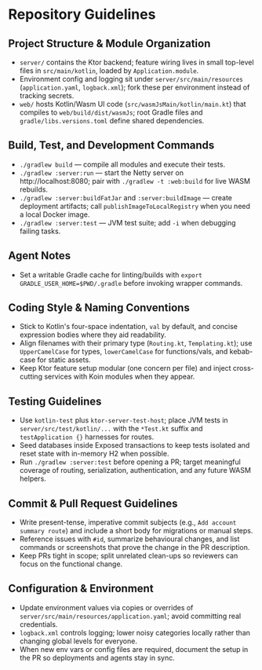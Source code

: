 # Repository Guidelines

## Project Structure & Module Organization
- `server/` contains the Ktor backend; feature wiring lives in small top-level files in `src/main/kotlin`, loaded by `Application.module`.
- Environment config and logging sit under `server/src/main/resources` (`application.yaml`, `logback.xml`); fork these per environment instead of tracking secrets.
- `web/` hosts Kotlin/Wasm UI code (`src/wasmJsMain/kotlin/main.kt`) that compiles to `web/build/dist/wasmJs`; root Gradle files and `gradle/libs.versions.toml` define shared dependencies.

## Build, Test, and Development Commands
- `./gradlew build` — compile all modules and execute their tests.
- `./gradlew :server:run` — start the Netty server on http://localhost:8080; pair with `./gradlew -t :web:build` for live WASM rebuilds.
- `./gradlew :server:buildFatJar` and `:server:buildImage` — create deployment artifacts; call `publishImageToLocalRegistry` when you need a local Docker image.
- `./gradlew :server:test` — JVM test suite; add `-i` when debugging failing tasks.

## Agent Notes
- Set a writable Gradle cache for linting/builds with `export GRADLE_USER_HOME=$PWD/.gradle` before invoking wrapper commands.

## Coding Style & Naming Conventions
- Stick to Kotlin's four-space indentation, `val` by default, and concise expression bodies where they aid readability.
- Align filenames with their primary type (`Routing.kt`, `Templating.kt`); use `UpperCamelCase` for types, `lowerCamelCase` for functions/vals, and kebab-case for static assets.
- Keep Ktor feature setup modular (one concern per file) and inject cross-cutting services with Koin modules when they appear.

## Testing Guidelines
- Use `kotlin-test` plus `ktor-server-test-host`; place JVM tests in `server/src/test/kotlin/...` with the `*Test.kt` suffix and `testApplication {}` harnesses for routes.
- Seed databases inside Exposed transactions to keep tests isolated and reset state with in-memory H2 when possible.
- Run `./gradlew :server:test` before opening a PR; target meaningful coverage of routing, serialization, authentication, and any future WASM helpers.

## Commit & Pull Request Guidelines
- Write present-tense, imperative commit subjects (e.g., `Add account summary route`) and include a short body for migrations or manual steps.
- Reference issues with `#id`, summarize behavioural changes, and list commands or screenshots that prove the change in the PR description.
- Keep PRs tight in scope; split unrelated clean-ups so reviewers can focus on the functional change.

## Configuration & Environment
- Update environment values via copies or overrides of `server/src/main/resources/application.yaml`; avoid committing real credentials.
- `logback.xml` controls logging; lower noisy categories locally rather than changing global levels for everyone.
- When new env vars or config files are required, document the setup in the PR so deployments and agents stay in sync.
